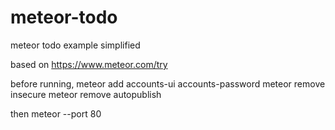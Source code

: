 # meteor-todo
meteor todo example simplified

based on https://www.meteor.com/try

before running,
meteor add accounts-ui accounts-password
meteor remove insecure
meteor remove autopublish

then
meteor --port 80

